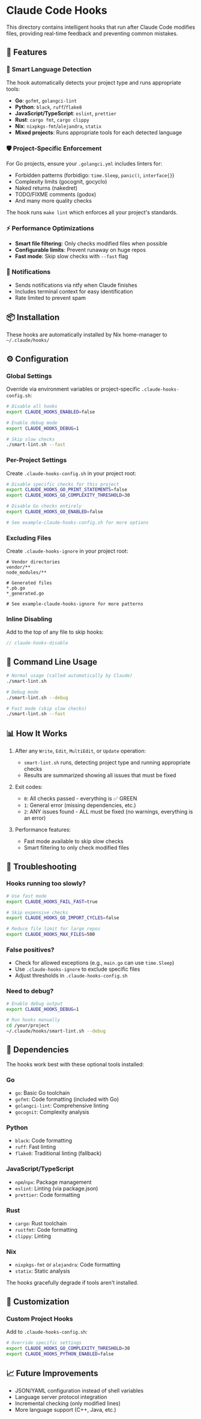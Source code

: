 # Claude Code Hooks

This directory contains intelligent hooks that run after Claude Code modifies files, providing real-time feedback and preventing common mistakes.

## 🚀 Features

### 🎯 Smart Language Detection
The hook automatically detects your project type and runs appropriate tools:
- **Go**: `gofmt`, `golangci-lint`
- **Python**: `black`, `ruff`/`flake8`
- **JavaScript/TypeScript**: `eslint`, `prettier`
- **Rust**: `cargo fmt`, `cargo clippy`
- **Nix**: `nixpkgs-fmt`/`alejandra`, `statix`
- **Mixed projects**: Runs appropriate tools for each detected language

### 🛡️ Project-Specific Enforcement
For Go projects, ensure your `.golangci.yml` includes linters for:
- Forbidden patterns (forbidigo: `time.Sleep`, `panic()`, `interface{}`)
- Complexity limits (gocognit, gocyclo)
- Naked returns (nakedret)
- TODO/FIXME comments (godox)
- And many more quality checks

The hook runs `make lint` which enforces all your project's standards.

### ⚡ Performance Optimizations
- **Smart file filtering**: Only checks modified files when possible
- **Configurable limits**: Prevent runaway on huge repos
- **Fast mode**: Skip slow checks with `--fast` flag

### 🔔 Notifications
- Sends notifications via ntfy when Claude finishes
- Includes terminal context for easy identification
- Rate limited to prevent spam

## 📦 Installation

These hooks are automatically installed by Nix home-manager to `~/.claude/hooks/`

## ⚙️ Configuration

### Global Settings
Override via environment variables or project-specific `.claude-hooks-config.sh`:

```bash
# Disable all hooks
export CLAUDE_HOOKS_ENABLED=false

# Enable debug mode
export CLAUDE_HOOKS_DEBUG=1

# Skip slow checks
./smart-lint.sh --fast
```

### Per-Project Settings
Create `.claude-hooks-config.sh` in your project root:

```bash
# Disable specific checks for this project
export CLAUDE_HOOKS_GO_PRINT_STATEMENTS=false
export CLAUDE_HOOKS_GO_COMPLEXITY_THRESHOLD=30

# Disable Go checks entirely
export CLAUDE_HOOKS_GO_ENABLED=false

# See example-claude-hooks-config.sh for more options
```

### Excluding Files
Create `.claude-hooks-ignore` in your project root:

```gitignore
# Vendor directories
vendor/**
node_modules/**

# Generated files
*.pb.go
*_generated.go

# See example-claude-hooks-ignore for more patterns
```

### Inline Disabling
Add to the top of any file to skip hooks:

```go
// claude-hooks-disable
```

## 🔧 Command Line Usage

```bash
# Normal usage (called automatically by Claude)
./smart-lint.sh

# Debug mode
./smart-lint.sh --debug

# Fast mode (skip slow checks)
./smart-lint.sh --fast
```

## 📊 How It Works

1. After any `Write`, `Edit`, `MultiEdit`, or `Update` operation:
   - `smart-lint.sh` runs, detecting project type and running appropriate checks
   - Results are summarized showing all issues that must be fixed

2. Exit codes:
   - `0`: All checks passed - everything is ✅ GREEN
   - `1`: General error (missing dependencies, etc.) 
   - `2`: ANY issues found - ALL must be fixed (no warnings, everything is an error)

3. Performance features:
   - Fast mode available to skip slow checks
   - Smart filtering to only check modified files

## 🐛 Troubleshooting

### Hooks running too slowly?
```bash
# Use fast mode
export CLAUDE_HOOKS_FAIL_FAST=true

# Skip expensive checks
export CLAUDE_HOOKS_GO_IMPORT_CYCLES=false

# Reduce file limit for large repos
export CLAUDE_HOOKS_MAX_FILES=500
```

### False positives?
- Check for allowed exceptions (e.g., `main.go` can use `time.Sleep`)
- Use `.claude-hooks-ignore` to exclude specific files
- Adjust thresholds in `.claude-hooks-config.sh`

### Need to debug?
```bash
# Enable debug output
export CLAUDE_HOOKS_DEBUG=1

# Run hooks manually
cd /your/project
~/.claude/hooks/smart-lint.sh --debug
```

## 🔌 Dependencies

The hooks work best with these optional tools installed:

### Go
- `go`: Basic Go toolchain
- `gofmt`: Code formatting (included with Go)
- `golangci-lint`: Comprehensive linting
- `gocognit`: Complexity analysis

### Python
- `black`: Code formatting
- `ruff`: Fast linting
- `flake8`: Traditional linting (fallback)

### JavaScript/TypeScript
- `npm`/`npx`: Package management
- `eslint`: Linting (via package.json)
- `prettier`: Code formatting

### Rust
- `cargo`: Rust toolchain
- `rustfmt`: Code formatting
- `clippy`: Linting

### Nix
- `nixpkgs-fmt` or `alejandra`: Code formatting
- `statix`: Static analysis

The hooks gracefully degrade if tools aren't installed.

## 🎨 Customization

### Custom Project Hooks
Add to `.claude-hooks-config.sh`:
```bash
# Override specific settings
export CLAUDE_HOOKS_GO_COMPLEXITY_THRESHOLD=30
export CLAUDE_HOOKS_PYTHON_ENABLED=false
```

## 📈 Future Improvements
- JSON/YAML configuration instead of shell variables
- Language server protocol integration
- Incremental checking (only modified lines)
- More language support (C++, Java, etc.)
